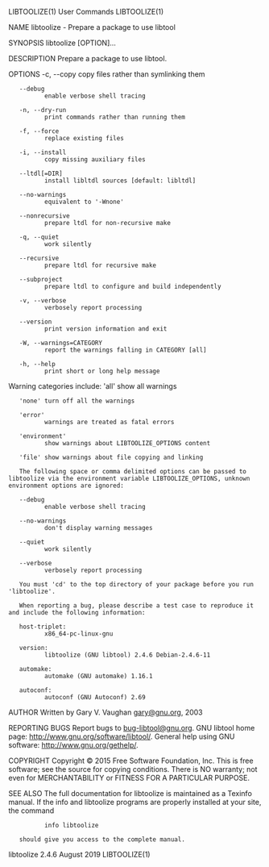 LIBTOOLIZE(1)                                                                                                                                        User Commands                                                                                                                                        LIBTOOLIZE(1)

NAME
       libtoolize - Prepare a package to use libtool

SYNOPSIS
       libtoolize [OPTION]...

DESCRIPTION
       Prepare a package to use libtool.

OPTIONS
       -c, --copy
              copy files rather than symlinking them

       --debug
              enable verbose shell tracing

       -n, --dry-run
              print commands rather than running them

       -f, --force
              replace existing files

       -i, --install
              copy missing auxiliary files

       --ltdl[=DIR]
              install libltdl sources [default: libltdl]

       --no-warnings
              equivalent to '-Wnone'

       --nonrecursive
              prepare ltdl for non-recursive make

       -q, --quiet
              work silently

       --recursive
              prepare ltdl for recursive make

       --subproject
              prepare ltdl to configure and build independently

       -v, --verbose
              verbosely report processing

       --version
              print version information and exit

       -W, --warnings=CATEGORY
              report the warnings falling in CATEGORY [all]

       -h, --help
              print short or long help message

   Warning categories include:
       'all'  show all warnings

       'none' turn off all the warnings

       'error'
              warnings are treated as fatal errors

       'environment'
              show warnings about LIBTOOLIZE_OPTIONS content

       'file' show warnings about file copying and linking

       The following space or comma delimited options can be passed to libtoolize via the environment variable LIBTOOLIZE_OPTIONS, unknown environment options are ignored:

       --debug
              enable verbose shell tracing

       --no-warnings
              don't display warning messages

       --quiet
              work silently

       --verbose
              verbosely report processing

       You must 'cd' to the top directory of your package before you run 'libtoolize'.

       When reporting a bug, please describe a test case to reproduce it and include the following information:

       host-triplet:
              x86_64-pc-linux-gnu

       version:
              libtoolize (GNU libtool) 2.4.6 Debian-2.4.6-11

       automake:
              automake (GNU automake) 1.16.1

       autoconf:
              autoconf (GNU Autoconf) 2.69

AUTHOR
       Written by Gary V. Vaughan <gary@gnu.org>, 2003

REPORTING BUGS
       Report bugs to <bug-libtool@gnu.org>.
       GNU libtool home page: <http://www.gnu.org/software/libtool/>.
       General help using GNU software: <http://www.gnu.org/gethelp/>.

COPYRIGHT
       Copyright © 2015 Free Software Foundation, Inc.
       This is free software; see the source for copying conditions.  There is NO warranty; not even for MERCHANTABILITY or FITNESS FOR A PARTICULAR PURPOSE.

SEE ALSO
       The full documentation for libtoolize is maintained as a Texinfo manual.  If the info and libtoolize programs are properly installed at your site, the command

              info libtoolize

       should give you access to the complete manual.

libtoolize 2.4.6                                                                                                                                      August 2019                                                                                                                                         LIBTOOLIZE(1)
